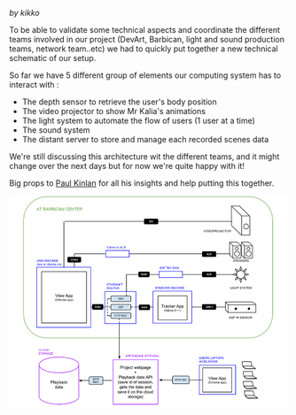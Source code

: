 _by kikko_

To be able to validate some technical aspects and coordinate the different teams involved in our project (DevArt, Barbican, light and sound production teams, network team..etc) we had to quickly put together a new technical schematic of our setup.

So far we have 5 different group of elements our computing system has to interact with :

* The depth sensor to retrieve the user's body position
* The video projector to show Mr Kalia's animations
* The light system to automate the flow of users (1 user at a time)
* The sound system
* The distant server to store and manage each recorded scenes data

We're still discussing this architecture wit the different teams, and it might change over the next days but for now we're quite happy with it!

Big props to [Paul Kinlan](http://paul.kinlan.me/) for all his insights and help putting this together.

![image](../project_images/20140512_technical_schema/technical_schema.jpg)